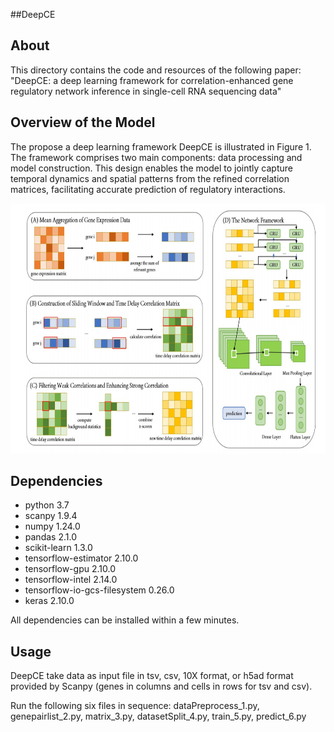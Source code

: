 ##DeepCE

## About
This directory contains the code and resources of the following paper:
"DeepCE: a deep learning framework for correlation-enhanced gene regulatory network inference in single-cell RNA sequencing data"

## Overview of the Model
The propose a deep learning framework DeepCE is illustrated in Figure 1. The framework comprises two main components: data processing and model construction. This design enables the model to jointly capture temporal dynamics and spatial patterns from the refined correlation matrices, facilitating accurate prediction of regulatory interactions.

<p align="center">
<img  src="model.png" width="800" height="400" > 
</p>

## Dependencies 
- python 3.7
- scanpy                        1.9.4
- numpy                         1.24.0
- pandas                        2.1.0
- scikit-learn                  1.3.0
- tensorflow-estimator          2.10.0
- tensorflow-gpu                2.10.0
- tensorflow-intel              2.14.0
- tensorflow-io-gcs-filesystem  0.26.0
- keras                         2.10.0

All dependencies can be installed within a few minutes.

##  Usage
DeepCE take data as input file in tsv, csv, 10X format, or h5ad format provided by Scanpy (genes in columns and cells in rows for tsv and csv).

Run the following six files in sequence:
dataPreprocess_1.py, genepairlist_2.py, matrix_3.py, datasetSplit_4.py, train_5.py, predict_6.py

